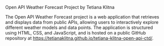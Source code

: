 Open API Weather Forecast Project by Tetiana Klitna

The Open API Weather Forecast project is a web application that retrieves and displays data from public APIs, allowing users to interactively explore different weather models and data points.
The application is structured using HTML, CSS, and JavaScript, and is hosted on a public GitHub repository at
https://tetianaklitna.github.io/tetiana-klitna-open-api-ctd/.
